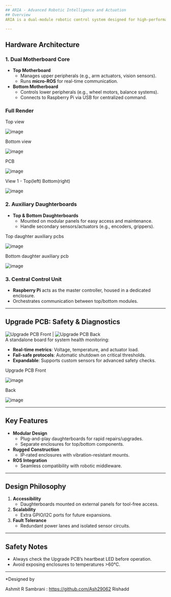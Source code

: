 ```yaml
---
## ARIA - Advanced Robotic Intelligence and Actuation
## Overview  
ARIA is a dual-module robotic control system designed for high-performance basketball-playing robots. It features a **top-bottom motherboard architecture** with auxiliary daughterboards, a Raspberry Pi master controller, and an independent safety monitoring PCB. Built for ruggedness and modularity, this system ensures precise actuation and real-time diagnostics.

---
```


##   Hardware Architecture  
### 1. **Dual Motherboard Core**  
   - **Top Motherboard**  
     - Manages upper peripherals (e.g., arm actuators, vision sensors).  
     - Runs **micro-ROS** for real-time communication.  
   - **Bottom Motherboard**  
     - Controls lower peripherals (e.g., wheel motors, balance systems).  
     - Connects to Raspberry Pi via USB for centralized command.  

### Full Render 
Top view

![image](https://github.com/user-attachments/assets/f76e31a3-b5dd-4ede-9075-b7fcd2ea3189)



Bottom view

![image](https://github.com/user-attachments/assets/96c68099-ce3e-4a96-8102-f584d76d52f2)



PCB

![image](https://github.com/user-attachments/assets/f1637df8-3a7b-43f0-b00a-e247ec9821e8)



View 1 -              Top(left)                                                               Bottom(right)

![image](https://github.com/user-attachments/assets/7c566b52-dd3a-498e-8748-81b45d8636a5)


### 2. **Auxiliary Daughterboards**  
   - **Top & Bottom Daughterboards**  
     - Mounted on modular panels for easy access and maintenance.  
     - Handle secondary sensors/actuators (e.g., encoders, grippers).  

Top daughter auxiliary pcbs

![image](https://github.com/user-attachments/assets/453e9d1f-de1a-4562-9032-02dd31a6b907)

Bottom daughter auxiliary pcb

![image](https://github.com/user-attachments/assets/8616887c-10ff-4c1b-8f4c-c592323e1c72)


### 3. **Central Control Unit**  
   - **Raspberry Pi** acts as the master controller, housed in a dedicated enclosure.  
   - Orchestrates communication between top/bottom modules.  

---

##  Upgrade PCB: Safety & Diagnostics  
![Upgrade PCB Front](link-to-image) | ![Upgrade PCB Back](link-to-image)  
A standalone board for system health monitoring:  
- **Real-time metrics**: Voltage, temperature, and actuator load.  
- **Fail-safe protocols**: Automatic shutdown on critical thresholds.  
- **Expandable**: Supports custom sensors for advanced safety checks.  

Upgrade PCB
 Front

![image](https://github.com/user-attachments/assets/b25d8c05-5737-4cd0-a6dc-2cbc278acd9e)


Back

![image](https://github.com/user-attachments/assets/3930da48-36c7-475f-9e82-3ce5ff099bcb)


---

##  Key Features  
- **Modular Design**  
  - Plug-and-play daughterboards for rapid repairs/upgrades.  
  - Separate enclosures for top/bottom components.  
- **Rugged Construction**  
  - IP-rated enclosures with vibration-resistant mounts.  
- **ROS Integration**  
  - Seamless compatibility with robotic middleware.  

---

##  Design Philosophy  
1. **Accessibility**  
   - Daughterboards mounted on external panels for tool-free access.  
2. **Scalability**  
   - Extra GPIO/I2C ports for future expansions.  
3. **Fault Tolerance**  
   - Redundant power lanes and isolated sensor circuits.  

---

##  Safety Notes  
- Always check the Upgrade PCB’s heartbeat LED before operation.  
- Avoid exposing enclosures to temperatures >60°C.  

---

*Designed by 

Ashmit R Sambrani : https://github.com/Ash29062
Rishadd
